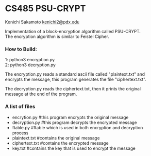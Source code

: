# CS485 PSU-CRYPT  

Kenichi Sakamoto 
kenichi2@pdx.edu  


Implementation of a block-encryption algorithm called PSU-CRYPT.    
The encryption algorithm is similar to Feistel Cipher.   

### How to Build:  
1: python3 encryption.py  
2: python3 decryption.py  

The encryption.py reads a standard ascii file called "plaintext.txt" and encrypts the message, this program generates the file "ciphertext.txt".
 
The decryption.py reads the ciphertext.txt, then it prints the original message at the end of the program.


### A list of files   
  - encrytion.py #this program encrypts the original message
  - decryption.py #this program decrypts the encrypted message
  - ftable.py #ftable which is used in both encryption and decryption process
  - plaintext.txt #contains the original message
  - ciphertext.txt #contains the encrypted message
  - key.txt #contains the key that is used to encrypt the message
